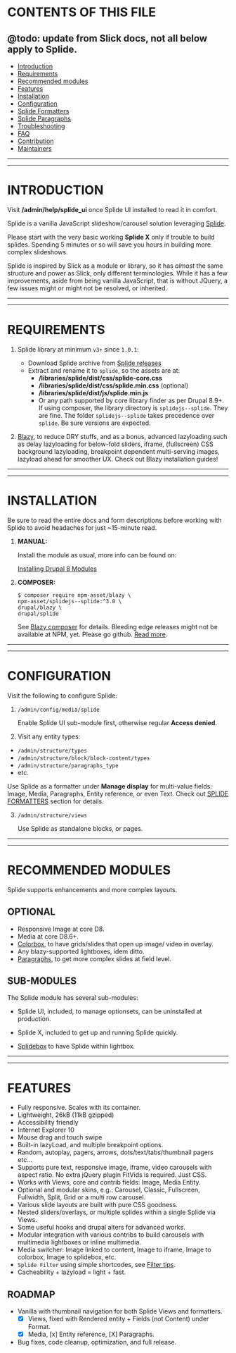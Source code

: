 
# <a name="top"> </a>CONTENTS OF THIS FILE
## @todo: update from Slick docs, not all below apply to Splide.

 * [Introduction](#introduction)
 * [Requirements](#requirements)
 * [Recommended modules](#recommended-modules)
 * [Features](#features)
 * [Installation](#installation)
 * [Configuration](#configuration)
 * [Splide Formatters](#formatters)
 * [Splide Paragraphs](#paragraphs)
 * [Troubleshooting](#troubleshooting)
 * [FAQ](#faq)
 * [Contribution](#contribution)
 * [Maintainers](#maintainers)

***
***
# <a name="introduction"></a>INTRODUCTION

Visit **/admin/help/splide_ui** once Splide UI installed to read it in comfort.

Splide is a vanilla JavaScript slideshow/carousel solution leveraging
[Splide](https://github.com/Splidejs/splide).

Please start with the very basic working **Splide X** only if
trouble to build splides. Spending 5 minutes or so will save you hours in
building more complex slideshows.

Splide is inspired by Slick as a module or library, so it has _almost_ the same
structure and power as Slick, only different terminologies. While it has a few
improvements, aside from being vanilla JavaScript, that is without JQuery, a few
issues might or might not be resolved, or inherited.


***
***
# <a name="requirements"> </a>REQUIREMENTS
1. Splide library at minimum `v3+` since `1.0.1`:
   * Download Splide archive from [Splide releases](https://github.com/Splidejs/splide/releases)
   * Extract and rename it to `splide`, so the assets are at:
     + **/libraries/splide/dist/css/splide-core.css**
     + **/libraries/splide/dist/css/splide.min.css** (optional)
     + **/libraries/splide/dist/js/splide.min.js**
     + Or any path supported by core library finder as per Drupal 8.9+. If using
       composer, the library directory is `splidejs--splide`. They are fine.
       The folder `splidejs--splide` takes precedence over `splide`. Be sure
       versions are expected.

2. [Blazy](https://drupal.org/project/blazy), to reduce DRY stuffs, and as a
   bonus, advanced lazyloading such as delay lazyloading for below-fold sliders,
   iframe, (fullscreen) CSS background lazyloading, breakpoint dependent
   multi-serving images, lazyload ahead for smoother UX.
   Check out Blazy installation guides!


***
***
# <a name="installation"> </a>INSTALLATION
Be sure to read the entire docs and form descriptions before working with
Splide to avoid headaches for just ~15-minute read.

1. **MANUAL:**

   Install the module as usual, more info can be found on:

   [Installing Drupal 8 Modules](https://drupal.org/node/1897420)

2. **COMPOSER:**

   ```
   $ composer require npm-asset/blazy \
   npm-asset/splidejs--splide:^3.0 \
   drupal/blazy \
   drupal/splide
   ```
   See [Blazy composer](/admin/help/blazy_ui#composer) for details.
   Bleeding edge releases might not be available at NPM, yet. Please go github.
   [Read more](https://github.com/hiqdev/asset-packagist/issues/139).


***
***
# <a name="configuration"> </a>CONFIGURATION
Visit the following to configure Splide:

1. `/admin/config/media/splide`

   Enable Splide UI sub-module first, otherwise regular **Access denied**.

2. Visit any entity types:  
  + `/admin/structure/types`
  + `/admin/structure/block/block-content/types`
  + `/admin/structure/paragraphs_type`
  + etc.

   Use Splide as a formatter under **Manage display** for multi-value fields:
   Image, Media, Paragraphs, Entity reference, or even Text.
   Check out [SPLIDE FORMATTERS](#formatters) section for details.

3. `/admin/structure/views`

   Use Splide as standalone blocks, or pages.


***
***
# <a name="recommended-modules"> </a>RECOMMENDED MODULES
Splide supports enhancements and more complex layouts.

## OPTIONAL
* Responsive Image at core D8.
* Media at core D8.6+.
* [Colorbox](https://drupal.org/project/colorbox), to have grids/slides that
   open up image/ video in overlay.
* Any blazy-supported lightboxes, idem ditto.
* [Paragraphs](https://drupal.org/project/paragraphs), to get more complex
  slides at field level.


## SUB-MODULES
The Splide module has several sub-modules:
* Splide UI, included, to manage optionsets, can be uninstalled at production.

* Splide X, included
  to get up and running Splide quickly.

* [Splidebox](https://drupal.org/project/splidebox)
  to have Splide within lightbox.

***
***
# <a name="features"></a>FEATURES
* Fully responsive. Scales with its container.
* Lightweight, 26kB (11kB gzipped)
* Accessibility friendly
* Internet Explorer 10
* Mouse drag and touch swipe
* Built-in lazyLoad, and multiple breakpoint options.
* Random, autoplay, pagers, arrows, dots/text/tabs/thumbnail pagers etc...
* Supports pure text, responsive image, iframe, video carousels with
  aspect ratio. No extra jQuery plugin FitVids is required. Just CSS.
* Works with Views, core and contrib fields: Image, Media Entity.
* Optional and modular skins, e.g.: Carousel, Classic, Fullscreen, Fullwidth,
  Split, Grid or a multi row carousel.
* Various slide layouts are built with pure CSS goodness.
* Nested sliders/overlays, or multiple splides within a single Splide via Views.
* Some useful hooks and drupal alters for advanced works.
* Modular integration with various contribs to build carousels with multimedia
  lightboxes or inline multimedia.
* Media switcher: Image linked to content, Image to iframe, Image to colorbox,
  Image to splidebox, etc.
* `Splide Filter` using simple shortcodes, see [Filter tips](/filter/tips).
* Cacheability + lazyload = light + fast.

## ROADMAP
* Vanilla with thumbnail navigation for both Splide Views and formatters.
  - [x] Views, fixed with Rendered entity + Fields (not Content) under Format.
  - [x] Media, [x] Entity reference, [X] Paragraphs.
* Bug fixes, code cleanup, optimization, and full release.
